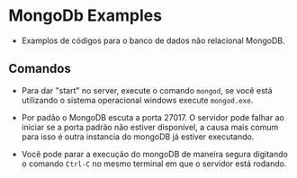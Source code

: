 # MongoDb Examples

- Examplos de códigos para o banco de dados não relacional MongoDB.

## Comandos

- Para dar "start" no server, execute o comando  ```mongod```, se você está utilizando o sistema operacional windows execute ```mongod.exe```.

- Por padão o MongoDB escuta a porta 27017. O servidor pode falhar ao iniciar se a porta padrão não estiver disponível, a causa mais comum  para isso é outra instancia do mongoDB já estiver executando.

- Você pode parar a execução do mongoDB de maneira segura digitando o comando ```Ctrl-C``` no mesmo terminal em que o servidor está rodando.